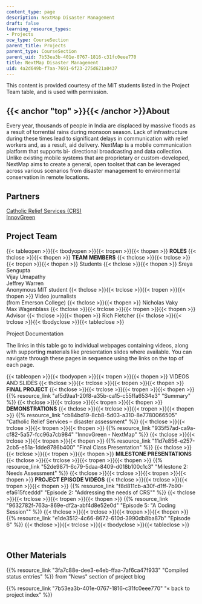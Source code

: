 ```yaml
---
content_type: page
description: NextMap Disaster Management
draft: false
learning_resource_types:
- Projects
ocw_type: CourseSection
parent_title: Projects
parent_type: CourseSection
parent_uid: 7b53ea3b-401e-0767-1816-c31fc0eee770
title: NextMap Disaster Management
uid: 4a2d649b-f7aa-7691-6f23-275d621a0437
---
```

This content is provided courtesy of the MIT students listed in the Project Team table, and is used with permission.

## {{< anchor "top" >}}{{< /anchor >}}About

Every year, thousands of people in India are displaced by massive floods as a result of torrential rains during monsoon season. Lack of infrastructure during these times lead to significant delays in communication with relief workers and, as a result, aid delivery. NextMap is a mobile communication platform that supports bi- directional broadcasting and data collection. Unlike existing mobile systems that are proprietary or custom-developed, NextMap aims to create a general, open toolset that can be leveraged across various scenarios from disaster management to environmental conservation in remote locations.

## Partners

[Catholic Relief Services (CRS)](http://www.crs.org/)   
[InnovGreen](http://www.innovgreen.com/)

## Project Team

{{< tableopen >}}{{< tbodyopen >}}{{< tropen >}}{{< thopen >}}
**ROLES**
{{< thclose >}}{{< thopen >}}
**TEAM MEMBERS**
{{< thclose >}}{{< trclose >}}{{< tropen >}}{{< thopen >}}
Students
{{< thclose >}}{{< thopen >}}
Sreya Sengupta   
Vijay Umapathy   
Jeffrey Warren   
Anonymous MIT student
{{< thclose >}}{{< trclose >}}{{< tropen >}}{{< thopen >}}
Video journalists   
(from Emerson College)
{{< thclose >}}{{< thopen >}}
Nicholas Vaky   
Max Wagenblass
{{< thclose >}}{{< trclose >}}{{< tropen >}}{{< thopen >}}
Advisor
{{< thclose >}}{{< thopen >}}
Rich Fletcher
{{< thclose >}}{{< trclose >}}{{< tbodyclose >}}{{< tableclose >}}

Project Documentation

The links in this table go to individual webpages containing videos, along with supporting materials like presentation slides where available. You can navigate through these pages in sequence using the links on the top of each page.

{{< tableopen >}}{{< tbodyopen >}}{{< tropen >}}{{< thopen >}}
VIDEOS AND SLIDES
{{< thclose >}}{{< trclose >}}{{< tropen >}}{{< thopen >}}
**FINAL PROJECT**
{{< thclose >}}{{< trclose >}}{{< tropen >}}{{< thopen >}}
{{% resource_link "af5d9aa1-20f8-a35b-ca15-c55ffa6534e3" "Summary" %}}
{{< thclose >}}{{< trclose >}}{{< tropen >}}{{< thopen >}}
**DEMONSTRATIONS**
{{< thclose >}}{{< trclose >}}{{< tropen >}}{{< thopen >}}
{{% resource_link "cb84bd19-8cb8-5d03-a310-8e7780066505" "Catholic Relief Services – disaster assessment" %}}
{{< thclose >}}{{< trclose >}}{{< tropen >}}{{< thopen >}}
{{% resource_link "935f57ad-ca9a-cf82-5a57-fcc96a7cb984" "InnovGreen - NextMap" %}}
{{< thclose >}}{{< trclose >}}{{< tropen >}}{{< thopen >}}
{{% resource_link "11d7e856-e257-2cb5-e51a-1dde8786b400" "Final Class Presentation" %}}
{{< thclose >}}{{< trclose >}}{{< tropen >}}{{< thopen >}}
**MILESTONE PRESENTATIONS**
{{< thclose >}}{{< trclose >}}{{< tropen >}}{{< thopen >}}
{{% resource_link "52de9871-6c79-5daa-8409-d018b100c1c3" "Milestone 2: Needs Assessment" %}}
{{< thclose >}}{{< trclose >}}{{< tropen >}}{{< thopen >}}
**PROJECT EPISODE VIDEOS**
{{< thclose >}}{{< trclose >}}{{< tropen >}}{{< thopen >}}
{{% resource_link "f8d811cb-a30f-d1ff-7b90-efa615fceddd" "Episode 2: \"Addressing the needs of CRS\"" %}}
{{< thclose >}}{{< trclose >}}{{< tropen >}}{{< thopen >}}
{{% resource_link "9632782f-763a-869e-df2a-abf4d8e52e0d" "Episode 5: \"A Coding Session\"" %}}
{{< thclose >}}{{< trclose >}}{{< tropen >}}{{< thopen >}}
{{% resource_link "e1de3512-4c66-8672-610d-3990db8ba87b" "Episode 6" %}}
{{< thclose >}}{{< trclose >}}{{< tbodyclose >}}{{< tableclose >}}

 

## Other Materials

{{% resource_link "3fa7c88e-dee3-e4eb-ffaa-7af6ca47f933" "Compiled status entries" %}} from "News" section of project blog

{{% resource_link "7b53ea3b-401e-0767-1816-c31fc0eee770" "« back to project index" %}}